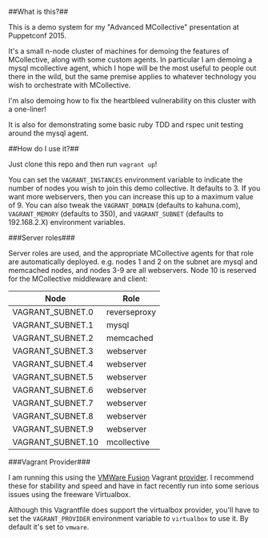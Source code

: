 ##What is this?##

This is a demo system for my "Advanced MCollective" presentation at Puppetconf 2015.

It's a small n-node cluster of machines for demoing the features of MCollective, along with some custom agents.  In particular I am demoing a mysql mcollective agent, which I hope will be the most useful to people out there in the wild, but the same premise applies to whatever technology you wish to orchestrate with MCollective.

I'm also demoing how to fix the heartbleed vulnerability on this cluster with a one-liner!

It is also for demonstrating some basic ruby TDD and rspec unit testing around the mysql agent.

##How do I use it?##

Just clone this repo and then run `vagrant up`!

You can set the `VAGRANT_INSTANCES` environment variable to indicate the number of nodes you wish to join this demo collective.  It defaults to 3.  If you want more webservers, then you can increase this up to a maximum value of 9. You can also tweak the `VAGRANT_DOMAIN` (defaults to kahuna.com), `VAGRANT_MEMORY` (defaults to 350), and `VAGRANT_SUBNET` (defaults to 192.168.2.X) environment variables.

###Server roles###

Server roles are used, and the appropriate MCollective agents for that role are automatically deployed. e.g. nodes 1 and 2 on the subnet are mysql and memcached nodes, and nodes 3-9 are all webservers.  Node 10 is reserved for the MCollective middleware and client:

| Node        | Role           |
| ------------- |-------------|
| VAGRANT_SUBNET.0      | reverseproxy |
| VAGRANT_SUBNET.1      | mysql     |
| VAGRANT_SUBNET.2      | memcached |
| VAGRANT_SUBNET.3      | webserver |
| VAGRANT_SUBNET.4      | webserver |
| VAGRANT_SUBNET.5      | webserver |
| VAGRANT_SUBNET.6      | webserver |
| VAGRANT_SUBNET.7      | webserver |
| VAGRANT_SUBNET.8      | webserver |
| VAGRANT_SUBNET.9      | webserver |
| VAGRANT_SUBNET.10      | mcollective |

###Vagrant Provider###

I am running this using the [VMWare Fusion](https://www.vmware.com/products/fusion/fusion-evaluation) Vagrant [provider](http://www.vagrantup.com/vmware).  I recommend these for stability and speed and have in fact recently run into some serious issues using the freeware Virtualbox.

Although this Vagrantfile does support the virtualbox provider, you'll have to set the `VAGRANT_PROVIDER` environment variable to `virtualbox` to use it.  By default it's set to `vmware`.

